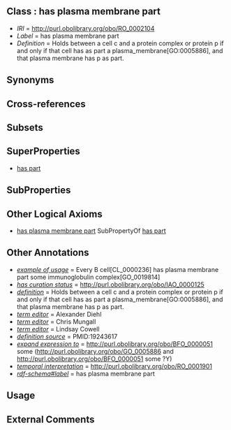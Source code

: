 
## Class : has plasma membrane part

 * *IRI* = http://purl.obolibrary.org/obo/RO_0002104
 * *Label* = has plasma membrane part
 * *Definition* = Holds between a cell c and a protein complex or protein p if and only if that cell has as part a plasma_membrane[GO:0005886], and that plasma membrane has p as part.

## Synonyms


## Cross-references


## Subsets


## SuperProperties

 * [has part](../../BFO/51/BFO_0000051.md)

## SubProperties


## Other Logical Axioms

 * [has plasma membrane part](../../RO/04/RO_0002104.md) SubPropertyOf [has part](../../BFO/51/BFO_0000051.md)

## Other Annotations

 * *[example of usage](../../IAO/12/IAO_0000112.md)* = Every B cell[CL_0000236] has plasma membrane part some immunoglobulin complex[GO_0019814]
 * *[has curation status](../../IAO/14/IAO_0000114.md)* = http://purl.obolibrary.org/obo/IAO_0000125
 * *[definition](../../IAO/15/IAO_0000115.md)* = Holds between a cell c and a protein complex or protein p if and only if that cell has as part a plasma_membrane[GO:0005886], and that plasma membrane has p as part.
 * *[term editor](../../IAO/17/IAO_0000117.md)* = Alexander Diehl
 * *[term editor](../../IAO/17/IAO_0000117.md)* = Chris Mungall
 * *[term editor](../../IAO/17/IAO_0000117.md)* = Lindsay Cowell
 * *[definition source](../../IAO/19/IAO_0000119.md)* = PMID:19243617
 * *[expand expression to](../../IAO/24/IAO_0000424.md)* = <http://purl.obolibrary.org/obo/BFO_0000051> some (<http://purl.obolibrary.org/obo/GO_0005886> and <http://purl.obolibrary.org/obo/BFO_0000051> some ?Y)
 * *[temporal interpretation](../../RO/00/RO_0001900.md)* = http://purl.obolibrary.org/obo/RO_0001901
 * *[rdf-schema#label](../../el/rdf-schema#label.md)* = has plasma membrane part

## Usage


## External Comments

